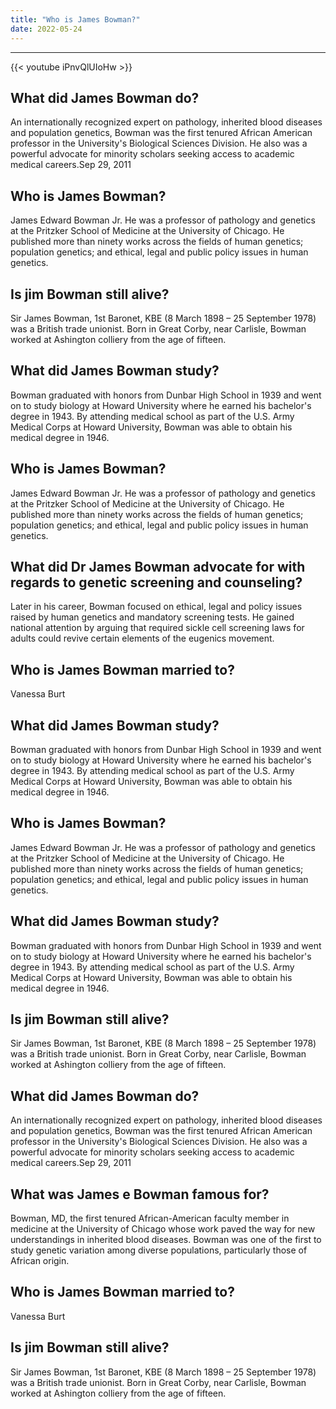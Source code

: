 ```yaml
---
title: "Who is James Bowman?"
date: 2022-05-24
---
```


---
{{< youtube iPnvQlUIoHw >}}
## What did James Bowman do?
An internationally recognized expert on pathology, inherited blood diseases and population genetics, Bowman was the first tenured African American professor in the University's Biological Sciences Division. He also was a powerful advocate for minority scholars seeking access to academic medical careers.Sep 29, 2011

## Who is James Bowman?
James Edward Bowman Jr. He was a professor of pathology and genetics at the Pritzker School of Medicine at the University of Chicago. He published more than ninety works across the fields of human genetics; population genetics; and ethical, legal and public policy issues in human genetics.

## Is jim Bowman still alive?
Sir James Bowman, 1st Baronet, KBE (8 March 1898 – 25 September 1978) was a British trade unionist. Born in Great Corby, near Carlisle, Bowman worked at Ashington colliery from the age of fifteen.

## What did James Bowman study?
Bowman graduated with honors from Dunbar High School in 1939 and went on to study biology at Howard University where he earned his bachelor's degree in 1943. By attending medical school as part of the U.S. Army Medical Corps at Howard University, Bowman was able to obtain his medical degree in 1946.

## Who is James Bowman?
James Edward Bowman Jr. He was a professor of pathology and genetics at the Pritzker School of Medicine at the University of Chicago. He published more than ninety works across the fields of human genetics; population genetics; and ethical, legal and public policy issues in human genetics.

## What did Dr James Bowman advocate for with regards to genetic screening and counseling?
Later in his career, Bowman focused on ethical, legal and policy issues raised by human genetics and mandatory screening tests. He gained national attention by arguing that required sickle cell screening laws for adults could revive certain elements of the eugenics movement.

## Who is James Bowman married to?
Vanessa Burt

## What did James Bowman study?
Bowman graduated with honors from Dunbar High School in 1939 and went on to study biology at Howard University where he earned his bachelor's degree in 1943. By attending medical school as part of the U.S. Army Medical Corps at Howard University, Bowman was able to obtain his medical degree in 1946.

## Who is James Bowman?
James Edward Bowman Jr. He was a professor of pathology and genetics at the Pritzker School of Medicine at the University of Chicago. He published more than ninety works across the fields of human genetics; population genetics; and ethical, legal and public policy issues in human genetics.

## What did James Bowman study?
Bowman graduated with honors from Dunbar High School in 1939 and went on to study biology at Howard University where he earned his bachelor's degree in 1943. By attending medical school as part of the U.S. Army Medical Corps at Howard University, Bowman was able to obtain his medical degree in 1946.

## Is jim Bowman still alive?
Sir James Bowman, 1st Baronet, KBE (8 March 1898 – 25 September 1978) was a British trade unionist. Born in Great Corby, near Carlisle, Bowman worked at Ashington colliery from the age of fifteen.

## What did James Bowman do?
An internationally recognized expert on pathology, inherited blood diseases and population genetics, Bowman was the first tenured African American professor in the University's Biological Sciences Division. He also was a powerful advocate for minority scholars seeking access to academic medical careers.Sep 29, 2011

## What was James e Bowman famous for?
Bowman, MD, the first tenured African-American faculty member in medicine at the University of Chicago whose work paved the way for new understandings in inherited blood diseases. Bowman was one of the first to study genetic variation among diverse populations, particularly those of African origin.

## Who is James Bowman married to?
Vanessa Burt

## Is jim Bowman still alive?
Sir James Bowman, 1st Baronet, KBE (8 March 1898 – 25 September 1978) was a British trade unionist. Born in Great Corby, near Carlisle, Bowman worked at Ashington colliery from the age of fifteen.

